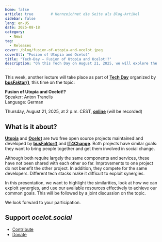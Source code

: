 ```yaml
---
home: false
article: true        # Kennzeichnet die Seite als Blog-Artikel
sidebar: false
lang: en-US
date: 2025-08-18
category:
  - News
tag:
  - Releases
cover: /blog/fusion-of-utopia-and-ocelot.jpeg
coverAlt: "Fusion of Utopia and Ocelot"
title: "Tech-Day – Fusion of Utopia and Ocelot!?"
description: "On this Tech Day on August 21, 2025, we will explore the question of whether Utopia Map and ocelot.social can be brought together. We look forward to your participation."
---
```


This week, another lecture will take place as part of [**Tech Day**](https://www.busfaktor.org/de/projekte/tech-day) organized by [**busFaktor()**](https://www.busfaktor.org/de), this time on the topic:

**Fusion of Utopia and Ocelot!?**  
Speaker: Anton Tranelis  
Language: German

Thursday, August 21, 2025, at 2 p.m. CEST, [**online**](https://cloud.mfwerk.de/index.php/apps/bbb/b/E794JMdzi3iQc4xE) (will be recorded)

## What is it about?

[**Utopia**](https://utopia-map.org/) and [**Ocelot**](https://ocelot.social/en/) are two free open source projects maintained and developed by [**busFaktor()**](https://www.busfaktor.org/de) and [**IT4Change**](https://it4c.dev/).
Both projects have similar goals: they want to bring people together and get them involved in social change.

Although both require largely the same components and services, these have not been shared with each other so far. Improvements to one project do not benefit the other project. In addition, they compete for the same developers.
Different tech stacks make it difficult to exploit synergies.

In this presentation, we want to highlight the similarities, look at how we can exploit synergies, and use our available resources effectively to achieve our common goals.
This will be followed by a joint discussion on the topic.

We look forward to your participation.

## Support *ocelot.social*

- [Contribute](/en/contribute/)
- [Donate](/en/donate/)
